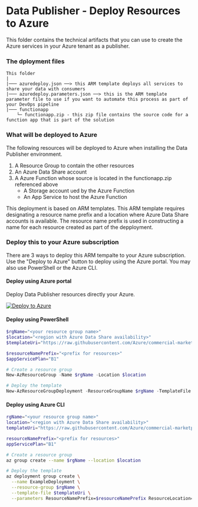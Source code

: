 # Data Publisher - Deploy Resources to Azure

This folder contains the technical artifacts that you can use to create the Azure services in your Azure tenant as a publisher.

### The dployment files
```
This folder
|
|─── azuredeploy.json ──> this ARM template deploys all services to share your data with consumers 
|─── azuredeploy.parameters.json ──> this is the ARM template parameter file to use if you want to automate this process as part of your DevOps pipeline
|─── functionapp
    └─ functionapp.zip - this zip file contains the source code for a function app that is part of the solution
```

### What will be deployed to Azure

The following resources will be deployed to Azure when installing the Data Publisher environment.

1. A Resource Group to contain the other resources
1. An Azure Data Share account
1. A Azure Function whose source is located in the functionapp.zip referenced above
    - A Storage account ued by the Azure Function
    - An App Service to host the Azure Function

This deployment is based on ARM templates. This ARM template requires designating a resource name prefix and a location where Azure Data Share accounts is available. The resource name prefix is used in constructing a name for each resource created as part of the depployment. 

### Deploy this to your Azure subscription

There are 3 ways to deploy this ARM tempalte to your Azure subscription. Use the "Deploy 
to Azure" button to deploy using the Azure portal. You may also use PowerShell or the Azure CLI.

#### Deploy using Azure portal

Deploy Data Publisher resources directly your Azure.

[![Deploy to Azure](https://azuredeploy.net/deploybutton.png)](https://portal.azure.com/#create/Microsoft.Template/uri/https%3A%2F%2Fraw.githubusercontent.com%2FAzure%2Fcommercial-marketplace-data-offers%2Fmain%2Finstall%2Fpublisher-azure%2Fazuredeploy.json)

#### Deploy using PowerShell

```powershell
$rgName="<your resource group name>"
$location="<region with Azure Data Share availability>"
$templateUri="https://raw.githubusercontent.com/Azure/commercial-marketplace-data-offers/main/install/publisher-azure/azuredeploy.json"

$resourceNamePrefix="<prefix for resources>"
$appServicePlan="B1"

# Create a resource group
New-AzResourceGroup -Name $rgName -Location $location

# Deploy the template
New-AzResourceGroupDeployment -ResourceGroupName $rgName -TemplateFile $templateUri -ResourceNamePrefix $resourceNamePrefix -ResourceLocation $location -AppServicePlan $appServicePlan
```

#### Deploy using Azure CLI

```bash
rgName="<your resource group name>"
location="<region with Azure Data Share availability>"
templateUri="https://raw.githubusercontent.com/Azure/commercial-marketplace-data-offers/main/install/publisher-azure/azuredeploy.json"

resourceNamePrefix="<prefix for resources>"
appServicePlan="B1"

# Create a resource group
az group create --name $rgName --location $location

# Deploy the template
az deployment group create \
  --name ExampleDeployment \
  --resource-group $rgName \
  --template-file $templateUri \
  --parameters ResourceNamePrefix=$resourceNamePrefix ResourceLocation=$location AppServicePlan=$appServicePlan
```
